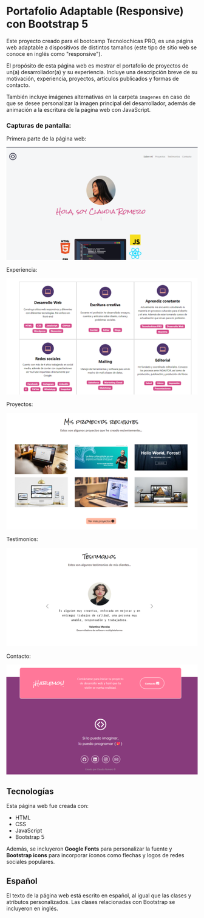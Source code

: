 # Portafolio Adaptable (Responsive) con Bootstrap 5

Este proyecto creado para el bootcamp Tecnolochicas PRO, es una página web adaptable a dispositivos de distintos tamaños (este tipo de sitio web se conoce en inglés como "responsive"). 

El propósito de esta página web es mostrar el portafolio de proyectos de un(a) desarrollador(a) y su experiencia. Incluye una descripción breve de su motivación, experiencia, proyectos, artículos publicados y formas de contacto. 

También incluye imágenes alternativas en la carpeta `imagenes` en caso de que se desee personalizar la imagen principal del desarrollador, además de animación a la escritura de la página web con JavaScript.

### Capturas de pantalla:

Primera parte de la página web:

![Primera parte de la página web](imagenes/Primera-Pantalla.png)

Experiencia:

![Experiencia](imagenes/Experiencia.png)

Proyectos:

![Proyectos](imagenes/MisProyectosRecientes.png)

Testimonios:

![Testimonios](imagenes/Testimonios.png)

Contacto:

![Contacto](imagenes/Contacto.png)

## Tecnologías

Esta página web fue creada con:

* HTML
* CSS
* JavaScript 
* Bootstrap 5

Además, se incluyeron **Google Fonts** para personalizar la fuente y **Bootstrap icons** para incorporar íconos como flechas y logos de redes sociales populares. 

## Español

El texto de la página web está escrito en español, al igual que las clases y atributos personalizados. Las clases relacionadas con Bootstrap se incluyeron en inglés.





